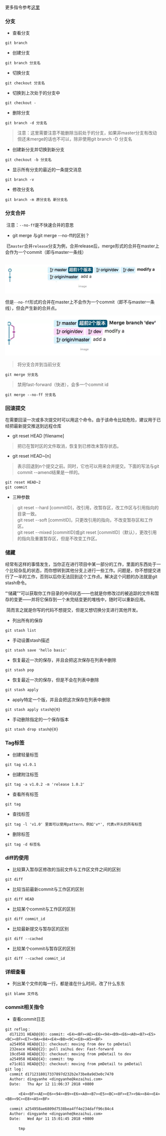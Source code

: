 更多指令参考[这里](./file/git_all_command.txt)

### 分支

* 查看分支
```
git branch
```

* 创建分支
```
git branch 分支名
```

* 切换分支
```
git checkout 分支名
```

* 切换到上次处于的分支中
```
git checkout -
```

* 删除分支
```
git branch -d 分支名
```
> 注意：这里需要注意不能删除当前处于的分支，如果非master分支有改动但还未merge的话也不可以，除非使用git branch -D 分支名

* 创建新分支并切换到新分支
```
git checkout -b 分支名
```

* 显示所有分支的最近的一条提交消息
```
git branch -v
```

* 修改分支名
```
git branch -m 原分支名 新分支名
```

### 分支合并
  注意：`--no-ff`是不快速合并的意思

* git merge 与git merge --no-ff的区别？

  已`master`合并`release`分支为例，合并release后，merge形式的合并在master上会作为一个commit（即与master一条线）
  
  ![merge](./file/merge.png)
  
  但是`--no-ff`形式的合并在master上不会作为一个commit（即不与master一条线），但会产生新的合并点。
  
  ![mergeNoFF](./file/mergeNoFF.png)

> 将分支合并到当前分支
```
git merge 分支名
```

> 禁用fast-forward（快进），会多一个commit id
```
git merge --no-ff 分支名
```



### 回滚提交
在需要回滚一次或多次提交时可以用这个命令。由于该命令比较危险，建议用于已经把最新提交推送到远程仓库

* git reset HEAD [filename] 

> 把已在暂时区的文件取消，恢复到已修改未暂存状态。
  
* git reset HEAD~[n]

> 表示回退到n个提交之前。同时，它也可以用来合并提交。下面的写法与git commit --amend结果是一样的。
  
  ```
  git reset HEAD~2
  git commit
  ```

* 三种参数
> git reset --hard [commitID]，改引用，改暂存区，改工作区与引用指向的目录一致。    
> git reset --soft [commitID]，只更改引用的指向，不改变暂存区和工作区。    
> git reset --mixed [commitID]或git reset [commitID]（默认），更改引用的指向及重置暂存区，但是不改变工作区。           

### 储藏
 经常有这样的事情发生，当你正在进行项目中某一部分的工作，里面的东西处于一个比较杂乱的状态，而你想转到其他分支上进行一些工作。问题是，你不想提交进行了一半的工作，否则以后你无法回到这个工作点。解决这个问题的办法就是git stash命令。

 “‘储藏”“可以获取你工作目录的中间状态——也就是你修改过的被追踪的文件和暂存的变更——并将它保存到一个未完结变更的堆栈中，随时可以重新应用。

  简而言之就是你写的代码不想提交，但是又想切换分支进行其他开发。
* 列出所有的保存
```
git stash list
```

* 手动设置stash描述
```
git stash save 'hello basic'
```

* 恢复最近一次的保存，并且会把这次保存在列表中删除
```
git stash pop
```

* 恢复最近一次的保存，但是不会在列表中删除
```
git stash apply
```

* apply特定一个版，并且会把这次保存在列表中删除
```
git stash apply stash@{0}
```

* 手动删除指定的一个保存版本
```
git stash drop stash@{0}
```

### Tag标签

* 创建轻量标签
```
git tag v1.0.1
```

* 创建附注标签
```
git tag -a v1.0.2 -m 'release 1.0.2'
```

* 查看所有标签
```
git tag
```

* 查找标签
```
git tag -l 'v1.0' 里面可以使用pattern，例如'v*', 代表v开头的所有标签
```

* 删除标签
```
git tag -d 标签名
```

### diff的使用
* 比较算入暂存区修改的当前文件与工作区文件之间的区别
```
git diff
```

* 比较当前最新commit与工作区的区别
```
git diff HEAD
```

* 比较某个commit与工作区的区别
```
git diff commit_id
```

* 比较最新提交与暂存区的区别
```
git diff --cached
```

* 比较某个commit与暂存区的区别
```
git diff --cached commit_id
```
### 详细查看
* 列出某个文件的每一行，都是谁在什么时间，改了什么东东
```
git blame 文件名
```

### commit相关指令
* 查看commit日志
```
git reflog：
  d171231 HEAD@{0}: commit: <E4><BF><AE><E6><94><B9><E6><A0><B7><E5><BC><8F><E7><9A><84><E4><B8><9C><E8><A5><BF>
  a254958 HEAD@{1}: checkout: moving from dev to pmDetail
  232eace HEAD@{2}: pull zaihui dev: Fast-forward
  19cd548 HEAD@{3}: checkout: moving from pmDetail to dev
  a254958 HEAD@{4}: commit: tmp
  e71c811 HEAD@{5}: checkout: moving from pmDetail to pmDetail
git log：
  commit d1712318017337897d232b2e73be8a9d3e0c7470
  Author: dingyanhe <dingyanhe@kezaihui.com>
  Date:   Thu Apr 12 11:06:37 2018 +0800

      <E4><BF><AE><E6><94><B9><E6><A0><B7><E5><BC><8F><E7><9A><84><E4><B8><9C><E8><A5><BF>

  commit a254958ae6809d7538bea4ff4e234daff96c84c4
  Author: dingyanhe <dingyanhe@kezaihui.com>
  Date:   Wed Apr 11 15:01:45 2018 +0800

      tmp

```
